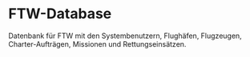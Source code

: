 # FTW-Database
Datenbank für FTW
mit den Systembenutzern, Flughäfen, Flugzeugen, Charter-Aufträgen, Missionen und Rettungseinsätzen.
